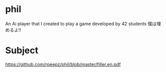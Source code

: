 # phil
An Ai player that I created to play a game developed by 42 students
僕は埋めるよ!!

# Subject
https://github.com/rpeepz/phil/blob/master/filler.en.pdf
